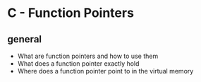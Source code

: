# C - Function Pointers

## general

- What are function pointers and how to use them
- What does a function pointer exactly hold
- Where does a function pointer point to in the virtual memory
